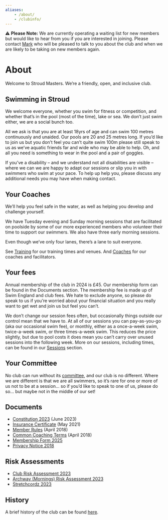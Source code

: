```yaml
---
aliases:
    - /about/
    - /clubinfo/
---
```


:warning: **Please Note:** We are currently operating a waiting list for new members but would like to hear from you if you are interested in joining. Please contact [Mark](/contact-us) who will be pleased to talk to you about the club and when we are likely to be taking on new members again.

# About
Welcome to Stroud Masters.  We’re a friendly, open, and inclusive club.    

## Swimming in Stroud
We welcome everyone, whether you swim for fitness or competition, and whether that’s in the pool (most of the time), lake or sea.  We don’t just swim either, we are a social bunch too.

All we ask is that you are at least 18yrs of age and can swim 100 metres continuously and unaided.  Our pools are 20 and 25 metres long.  If you’d like to join us but you don’t feel you can’t quite swim 100m please still speak to us as we’ve aquatic friends far and wide who may be able to help. Oh, and all you need is something to wear in the pool and a pair of goggles. 

If you’ve a disability – and we understand not all disabilities are visible – where we can we are happy to adapt our sessions or slip you in with swimmers who swim at your pace.  To help up help you, please discuss any additional needs you may have when making contact.  

## Your Coaches
We’ll help you feel safe in the water, as well as helping you develop and challenge yourself.  

We have Tuesday evening and Sunday morning sessions that are facilitated on poolside by some of our more experienced members who volunteer their time to support our swimmers.  We also have three early morning sessions.

Even though we’ve only four lanes, there’s a lane to suit everyone.

See [Training](/training) for our training times and venues. And [Coaches](/about/coaches) for our coaches and facilitators.

## Your fees
Annual membership of the club in 2024 is £45.  Our membership form can be found in the Documents section.  The membership fee is made up of Swim England and club fees.  We hate to exclude anyone, so please do speak to us if you’re worried about your financial situation and you really want to get wet and join us but feel you can’t.   

We don’t change our session fees often, but occasionally things outside our control mean that we have to.  At all of our sessions you can pay-as-you-go (aka our occasional swim fee), or monthly, either as a once-a-week swim, twice-a-week swim, or three times-a-week swim.  This reduces the price slightly, but due to pool costs it does mean you can’t carry over unused sessions into the following week.  More on our sessions, including times, can be found in our [Sessions](/training) section.

<!---
If you want come along and get wet, be active, and meet new friends please do contact us through our [Contact Us](/contact-us) page.
--->

## Your Committee
No club can run without its [committee](/about/committee), and our club is no different.  Where we are different is that we are all swimmers, so it’s rare for one or more of us not to be at a session... so if you’d like to speak to one of us, please do so... but maybe not in the middle of our set!  

Documents
---
- [Constitution 2023](/images/2023/06/constitution_february_2023.pdf) (June 2023)
- [Insurance Certificate](/images/2021/05/insurance_certificate.pdf) (May 2021)
- [Member Rules](/images/2018/04/member_rules_2018_april.pdf) (April 2018)
- [Common Coaching Terms](/images/2018/04/common_coaching_2018_april.pdf) (April 2018)
- [Membership Form 2025](/images/2024/11/Membership_Form_2025.pdf)
- [Privacy Notice 2018](/images/2018/04/privacy-notice-2018.pdf)

Risk Assessments
---
- [Club Risk Assessment 2023](/images/2023/06/Club_Risk_Assessment_May_2023.pdf)
- [Archway (Mornings) Risk Assessment 2023](/images/2023/06/SMSC_Archway_Pool_Mornings_Risk_Assessment_2023.pdf)
- [Stretchcordz 2023](/images/2023/06/Stretchcordz_2023_v4.pdf)

History
---
A brief history of the club can be found [here](/about/history).

